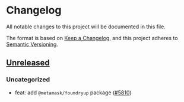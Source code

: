 # Changelog

All notable changes to this project will be documented in this file.

The format is based on [Keep a Changelog](https://keepachangelog.com/en/1.0.0/),
and this project adheres to [Semantic Versioning](https://semver.org/spec/v2.0.0.html).

## [Unreleased]

### Uncategorized

- feat: add `@metamask/foundryup` package ([#5810](https://github.com/MetaMask/core/pull/5810))

[Unreleased]: https://github.com/MetaMask/core/
